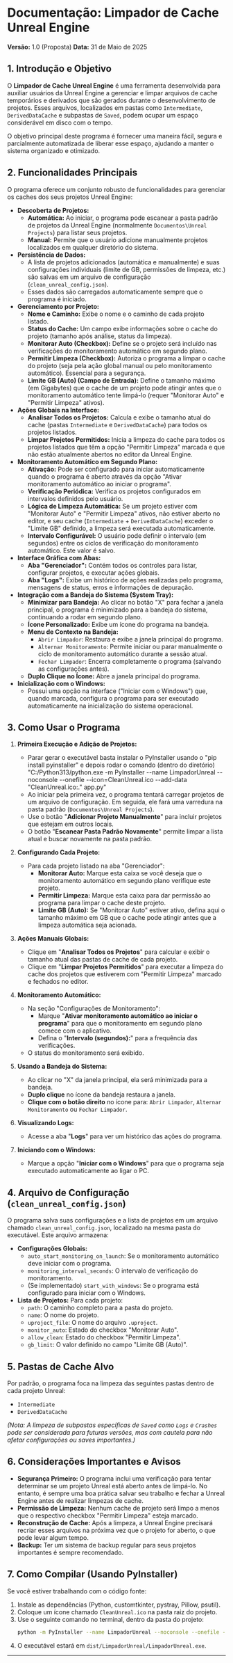 # Documentação: Limpador de Cache Unreal Engine

**Versão:** 1.0 (Proposta)
**Data:** 31 de Maio de 2025

## 1. Introdução e Objetivo

O **Limpador de Cache Unreal Engine** é uma ferramenta desenvolvida para auxiliar usuários da Unreal Engine a gerenciar e limpar arquivos de cache temporários e derivados que são gerados durante o desenvolvimento de projetos. Esses arquivos, localizados em pastas como `Intermediate`, `DerivedDataCache` e subpastas de `Saved`, podem ocupar um espaço considerável em disco com o tempo.

O objetivo principal deste programa é fornecer uma maneira fácil, segura e parcialmente automatizada de liberar esse espaço, ajudando a manter o sistema organizado e otimizado.

## 2. Funcionalidades Principais

O programa oferece um conjunto robusto de funcionalidades para gerenciar os caches dos seus projetos Unreal Engine:

* **Descoberta de Projetos:**
    * **Automática:** Ao iniciar, o programa pode escanear a pasta padrão de projetos da Unreal Engine (normalmente `Documentos\Unreal Projects`) para listar seus projetos.
    * **Manual:** Permite que o usuário adicione manualmente projetos localizados em qualquer diretório do sistema.
* **Persistência de Dados:**
    * A lista de projetos adicionados (automática e manualmente) e suas configurações individuais (limite de GB, permissões de limpeza, etc.) são salvas em um arquivo de configuração (`clean_unreal_config.json`).
    * Esses dados são carregados automaticamente sempre que o programa é iniciado.
* **Gerenciamento por Projeto:**
    * **Nome e Caminho:** Exibe o nome e o caminho de cada projeto listado.
    * **Status do Cache:** Um campo exibe informações sobre o cache do projeto (tamanho após análise, status da limpeza).
    * **Monitorar Auto (Checkbox):** Define se o projeto será incluído nas verificações do monitoramento automático em segundo plano.
    * **Permitir Limpeza (Checkbox):** Autoriza o programa a limpar o cache do projeto (seja pela ação global manual ou pelo monitoramento automático). Essencial para a segurança.
    * **Limite GB (Auto) (Campo de Entrada):** Define o tamanho máximo (em Gigabytes) que o cache de um projeto pode atingir antes que o monitoramento automático tente limpá-lo (requer "Monitorar Auto" e "Permitir Limpeza" ativos).
* **Ações Globais na Interface:**
    * **Analisar Todos os Projetos:** Calcula e exibe o tamanho atual do cache (pastas `Intermediate` e `DerivedDataCache`) para todos os projetos listados.
    * **Limpar Projetos Permitidos:** Inicia a limpeza do cache para todos os projetos listados que têm a opção "Permitir Limpeza" marcada e que não estão atualmente abertos no editor da Unreal Engine.
* **Monitoramento Automático em Segundo Plano:**
    * **Ativação:** Pode ser configurado para iniciar automaticamente quando o programa é aberto através da opção "Ativar monitoramento automático ao iniciar o programa".
    * **Verificação Periódica:** Verifica os projetos configurados em intervalos definidos pelo usuário.
    * **Lógica de Limpeza Automática:** Se um projeto estiver com "Monitorar Auto" e "Permitir Limpeza" ativos, não estiver aberto no editor, e seu cache (`Intermediate` + `DerivedDataCache`) exceder o "Limite GB" definido, a limpeza será executada automaticamente.
    * **Intervalo Configurável:** O usuário pode definir o intervalo (em segundos) entre os ciclos de verificação do monitoramento automático. Este valor é salvo.
* **Interface Gráfica com Abas:**
    * **Aba "Gerenciador":** Contém todos os controles para listar, configurar projetos, e executar ações globais.
    * **Aba "Logs":** Exibe um histórico de ações realizadas pelo programa, mensagens de status, erros e informações de depuração.
* **Integração com a Bandeja do Sistema (System Tray):**
    * **Minimizar para Bandeja:** Ao clicar no botão "X" para fechar a janela principal, o programa é minimizado para a bandeja do sistema, continuando a rodar em segundo plano.
    * **Ícone Personalizado:** Exibe um ícone do programa na bandeja.
    * **Menu de Contexto na Bandeja:**
        * `Abrir Limpador`: Restaura e exibe a janela principal do programa.
        * `Alternar Monitoramento`: Permite iniciar ou parar manualmente o ciclo de monitoramento automático durante a sessão atual.
        * `Fechar Limpador`: Encerra completamente o programa (salvando as configurações antes).
    * **Duplo Clique no Ícone:** Abre a janela principal do programa.
* **Inicialização com o Windows:**
    * Possui uma opção na interface ("Iniciar com o Windows") que, quando marcada, configura o programa para ser executado automaticamente na inicialização do sistema operacional.

## 3. Como Usar o Programa

1.  **Primeira Execução e Adição de Projetos:**
    * Parar gerar o executável basta instalar o PyInstaller usando o "pip install pyinstaller" e depois rodar o comando (dentro do diretório) "C:/Python313/python.exe -m PyInstaller --name LimpadorUnreal --noconsole --onefile --icon=CleanUnreal.ico --add-data    "CleanUnreal.ico:." app.py"
    * Ao iniciar pela primeira vez, o programa tentará carregar projetos de um arquivo de configuração. Em seguida, ele fará uma varredura na pasta padrão (`Documentos\Unreal Projects`).
    * Use o botão "**Adicionar Projeto Manualmente**" para incluir projetos que estejam em outros locais.
    * O botão "**Escanear Pasta Padrão Novamente**" permite limpar a lista atual e buscar novamente na pasta padrão.

3.  **Configurando Cada Projeto:**
    * Para cada projeto listado na aba "Gerenciador":
        * **Monitorar Auto:** Marque esta caixa se você deseja que o monitoramento automático em segundo plano verifique este projeto.
        * **Permitir Limpeza:** Marque esta caixa para dar permissão ao programa para limpar o cache deste projeto.
        * **Limite GB (Auto):** Se "Monitorar Auto" estiver ativo, defina aqui o tamanho máximo em GB que o cache pode atingir antes que a limpeza automática seja acionada.

4.  **Ações Manuais Globais:**
    * Clique em "**Analisar Todos os Projetos**" para calcular e exibir o tamanho atual das pastas de cache de cada projeto.
    * Clique em "**Limpar Projetos Permitidos**" para executar a limpeza do cache dos projetos que estiverem com "Permitir Limpeza" marcado e fechados no editor.

5.  **Monitoramento Automático:**
    * Na seção "Configurações de Monitoramento":
        * Marque "**Ativar monitoramento automático ao iniciar o programa**" para que o monitoramento em segundo plano comece com o aplicativo.
        * Defina o "**Intervalo (segundos):**" para a frequência das verificações.
    * O status do monitoramento será exibido.

6.  **Usando a Bandeja do Sistema:**
    * Ao clicar no "X" da janela principal, ela será minimizada para a bandeja.
    * **Duplo clique** no ícone da bandeja restaura a janela.
    * **Clique com o botão direito** no ícone para: `Abrir Limpador`, `Alternar Monitoramento` ou `Fechar Limpador`.

7.  **Visualizando Logs:**
    * Acesse a aba "**Logs**" para ver um histórico das ações do programa.

8.  **Iniciando com o Windows:**
    * Marque a opção "**Iniciar com o Windows**" para que o programa seja executado automaticamente ao ligar o PC.

## 4. Arquivo de Configuração (`clean_unreal_config.json`)

O programa salva suas configurações e a lista de projetos em um arquivo chamado `clean_unreal_config.json`, localizado na mesma pasta do executável. Este arquivo armazena:

* **Configurações Globais:**
    * `auto_start_monitoring_on_launch`: Se o monitoramento automático deve iniciar com o programa.
    * `monitoring_interval_seconds`: O intervalo de verificação do monitoramento.
    * (Se implementado) `start_with_windows`: Se o programa está configurado para iniciar com o Windows.
* **Lista de Projetos:** Para cada projeto:
    * `path`: O caminho completo para a pasta do projeto.
    * `name`: O nome do projeto.
    * `uproject_file`: O nome do arquivo `.uproject`.
    * `monitor_auto`: Estado do checkbox "Monitorar Auto".
    * `allow_clean`: Estado do checkbox "Permitir Limpeza".
    * `gb_limit`: O valor definido no campo "Limite GB (Auto)".

## 5. Pastas de Cache Alvo

Por padrão, o programa foca na limpeza das seguintes pastas dentro de cada projeto Unreal:

* `Intermediate`
* `DerivedDataCache`

*(Nota: A limpeza de subpastas específicas de `Saved` como `Logs` e `Crashes` pode ser considerada para futuras versões, mas com cautela para não afetar configurações ou saves importantes.)*

## 6. Considerações Importantes e Avisos

* **Segurança Primeiro:** O programa inclui uma verificação para tentar determinar se um projeto Unreal está aberto antes de limpá-lo. No entanto, é sempre uma boa prática salvar seu trabalho e fechar a Unreal Engine antes de realizar limpezas de cache.
* **Permissão de Limpeza:** Nenhum cache de projeto será limpo a menos que o respectivo checkbox "Permitir Limpeza" esteja marcado.
* **Reconstrução de Cache:** Após a limpeza, a Unreal Engine precisará recriar esses arquivos na próxima vez que o projeto for aberto, o que pode levar algum tempo.
* **Backup:** Ter um sistema de backup regular para seus projetos importantes é sempre recomendado.

## 7. Como Compilar (Usando PyInstaller)

Se você estiver trabalhando com o código fonte:

1.  Instale as dependências (Python, customtkinter, pystray, Pillow, psutil).
2.  Coloque um ícone chamado `CleanUnreal.ico` na pasta raiz do projeto.
3.  Use o seguinte comando no terminal, dentro da pasta do projeto:
    ```bash
    python -m PyInstaller --name LimpadorUnreal --noconsole --onefile --icon=CleanUnreal.ico --add-data "CleanUnreal.ico:." app.py
    ```
4.  O executável estará em `dist/LimpadorUnreal/LimpadorUnreal.exe`.

---
